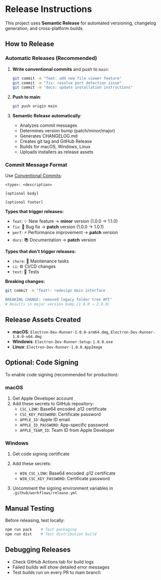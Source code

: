 # Release Instructions

This project uses **Semantic Release** for automated versioning, changelog generation, and cross-platform builds.

## How to Release

### Automatic Releases (Recommended)

1. **Write conventional commits** and push to `main`:
   ```bash
   git commit -m "feat: add new file viewer feature"
   git commit -m "fix: resolve port detection issue"
   git commit -m "docs: update installation instructions"
   ```

2. **Push to main**:
   ```bash
   git push origin main
   ```

3. **Semantic Release automatically**:
   - Analyzes commit messages
   - Determines version bump (patch/minor/major)
   - Generates CHANGELOG.md
   - Creates git tag and GitHub Release
   - Builds for macOS, Windows, Linux
   - Uploads installers as release assets

### Commit Message Format

Use [Conventional Commits](https://conventionalcommits.org/):

```
<type>: <description>

[optional body]

[optional footer]
```

**Types that trigger releases:**
- `feat`: ✨ New feature → **minor** version (1.0.0 → 1.1.0)
- `fix`: 🐛 Bug fix → **patch** version (1.0.0 → 1.0.1)  
- `perf`: ⚡ Performance improvement → **patch** version
- `docs`: 📚 Documentation → **patch** version

**Types that don't trigger releases:**
- `chore`: 🔧 Maintenance tasks
- `ci`: ⚙️ CI/CD changes
- `test`: 🧪 Tests

**Breaking changes:**
```bash
git commit -m "feat!: redesign main interface

BREAKING CHANGE: removed legacy folder tree API"
# Results in major version bump (1.0.0 → 2.0.0)
```

## Release Assets Created

- **macOS**: `Electron-Dev-Runner-1.0.0-arm64.dmg`, `Electron-Dev-Runner-1.0.0-x64.dmg`
- **Windows**: `Electron-Dev-Runner-Setup-1.0.0.exe`
- **Linux**: `Electron-Dev-Runner-1.0.0.AppImage`

## Optional: Code Signing

To enable code signing (recommended for production):

### macOS
1. Get Apple Developer account
2. Add these secrets to GitHub repository:
   - `CSC_LINK`: Base64 encoded .p12 certificate
   - `CSC_KEY_PASSWORD`: Certificate password
   - `APPLE_ID`: Apple ID email
   - `APPLE_ID_PASSWORD`: App-specific password
   - `APPLE_TEAM_ID`: Team ID from Apple Developer

### Windows
1. Get code signing certificate
2. Add these secrets:
   - `WIN_CSC_LINK`: Base64 encoded .p12 certificate
   - `WIN_CSC_KEY_PASSWORD`: Certificate password

3. Uncomment the signing environment variables in `.github/workflows/release.yml`

## Manual Testing

Before releasing, test locally:
```bash
npm run pack    # Test packaging
npm run dist    # Test distribution build
```

## Debugging Releases

- Check GitHub Actions tab for build logs
- Failed builds will show detailed error messages
- Test builds run on every PR to main branch